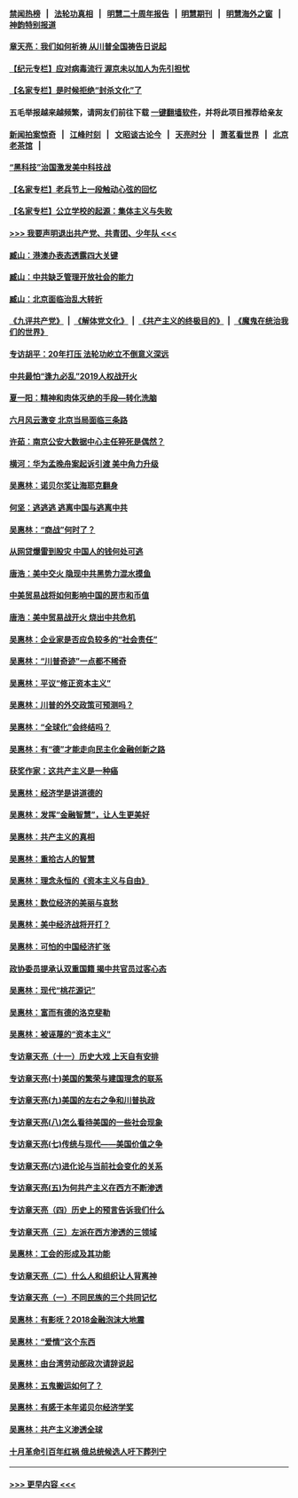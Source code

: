#### [禁闻热榜](热点新闻.md?=0)  &nbsp;&nbsp;|&nbsp;&nbsp; [法轮功真相](https://github.com/gfw-breaker/truth/blob/master/README.md?=0) &nbsp;&nbsp;|&nbsp;&nbsp; [明慧二十周年报告](https://github.com/gfw-breaker/mh-reports/blob/master/README.md?=0) &nbsp;&nbsp;|&nbsp;&nbsp;[明慧期刊](https://github.com/gfw-breaker/mh-qikan) &nbsp;&nbsp;|&nbsp;&nbsp; [明慧海外之窗](https://github.com/gfw-breaker/mh-news/blob/master/README.md?=0) &nbsp;&nbsp;|&nbsp;&nbsp; [神韵特别报道](https://github.com/gfw-breaker/mh-news/blob/master/shenyun.md?=0)
#### [章天亮：我们如何祈祷 从川普全国祷告日说起](../pages/nsc423/n11944627.md?t=03181802) 
#### [【纪元专栏】应对病毒流行 渥京未以加人为先引担忧](../pages/nsc423/n11875714.md?t=03181802) 
#### [【名家专栏】是时候拒绝“封杀文化”了](../pages/nsc423/n11814093.md?t=03181802) 
#### 五毛举报越来越频繁，请网友们前往下载 [一键翻墙软件](https://github.com/gfw-breaker/ssr-accounts)，并将此项目推荐给亲友
#### [新闻拍案惊奇](https://github.com/gfw-breaker/banned-news/blob/master/pages/link4.md) &nbsp;&nbsp;|&nbsp;&nbsp; [江峰时刻](https://github.com/gfw-breaker/banned-news/blob/master/pages/link4.md) &nbsp;&nbsp;|&nbsp;&nbsp; [文昭谈古论今](https://github.com/gfw-breaker/banned-news/blob/master/pages/link4.md) &nbsp;&nbsp;|&nbsp;&nbsp; [天亮时分](https://github.com/gfw-breaker/banned-news/blob/master/pages/link4.md) &nbsp;&nbsp;|&nbsp;&nbsp; [萧茗看世界](https://github.com/gfw-breaker/banned-news/blob/master/pages/link4.md) &nbsp;&nbsp;|&nbsp;&nbsp; [北京老茶馆](https://github.com/gfw-breaker/banned-news/blob/master/pages/link4.md) &nbsp;&nbsp;|&nbsp;&nbsp; 
#### [“黑科技”治国激发美中科技战](../pages/nsc423/n11638056.md?t=03181802) 
#### [【名家专栏】老兵节上一段触动心弦的回忆](../pages/nsc423/n11646016.md?t=03181802) 
#### [【名家专栏】公立学校的起源：集体主义与失败](../pages/nsc423/n11601833.md?t=03181802) 
#### [>>> 我要声明退出共产党、共青团、少年队 <<<](https://github.com/begood0513/goodnews/blob/master/quit/letter.md) 
#### [臧山：港澳办表态透露四大关键](../pages/nsc423/n11421628.md?t=03181802) 
#### [臧山：中共缺乏管理开放社会的能力](../pages/nsc423/n11407457.md?t=03181802) 
#### [臧山：北京面临治乱大转折](../pages/nsc423/n11406895.md?t=03181802) 
#### [《九评共产党》](https://github.com/begood0513/9ping.md/blob/master/README.md) &nbsp;|&nbsp; [《解体党文化》](../../../../jtdwh.md/blob/master/README.md)  &nbsp;|&nbsp; [《共产主义的终极目的》](../../../../gczydzjmd.md/blob/master/README.md) &nbsp;|&nbsp; [《魔鬼在统治我们的世界》](../../../../mgztzwmdsj.md/blob/master/README.md) 
#### [专访胡平：20年打压 法轮功屹立不倒意义深远](../pages/nsc423/n11398800.md?t=03181802) 
#### [中共最怕“逢九必乱”2019人权战开火](../pages/nsc423/n11385248.md?t=03181802) 
#### [夏一阳：精神和肉体灭绝的手段—转化洗脑](../pages/nsc423/n11368250.md?t=03181802) 
#### [六月风云激变 北京当局面临三条路](../pages/nsc423/n11313668.md?t=03181802) 
#### [许茹：南京公安大数据中心主任猝死是偶然？](../pages/nsc423/n11064744.md?t=03181802) 
#### [横河：华为孟晚舟案起诉引渡 美中角力升级](../pages/nsc423/n11027230.md?t=03181802) 
#### [吴惠林：诺贝尔奖让海耶克翻身](../pages/nsc423/n10890049.md?t=03181802) 
#### [何坚：逃逃逃 逃离中国与逃离中共](../pages/nsc423/n10592891.md?t=03181802) 
#### [吴惠林：“商战”何时了？](../pages/nsc423/n10573558.md?t=03181802) 
#### [从网贷爆雷到股灾 中国人的钱何处可逃](../pages/nsc423/n10572800.md?t=03181802) 
#### [唐浩：美中交火 隐现中共黑势力混水摸鱼](../pages/nsc423/n10544040.md?t=03181802) 
#### [中美贸易战将如何影响中国的房市和币值](../pages/nsc423/n10543697.md?t=03181802) 
#### [唐浩：美中贸易战开火 烧出中共危机](../pages/nsc423/n10540126.md?t=03181802) 
#### [吴惠林：企业家是否应负较多的“社会责任”](../pages/nsc423/n10535022.md?t=03181802) 
#### [吴惠林：“川普奇迹”一点都不稀奇](../pages/nsc423/n10512808.md?t=03181802) 
#### [吴惠林：平议“修正资本主义”](../pages/nsc423/n10495724.md?t=03181802) 
#### [吴惠林：川普的外交政策可预测吗？](../pages/nsc423/n10462387.md?t=03181802) 
#### [吴惠林：“全球化”会终结吗？](../pages/nsc423/n10452838.md?t=03181802) 
#### [吴惠林：有“德”才能走向民主化金融创新之路](../pages/nsc423/n10432292.md?t=03181802) 
#### [获奖作家：这共产主义是一种癌](../pages/nsc423/n10431541.md?t=03181802) 
#### [吴惠林：经济学是讲道德的](../pages/nsc423/n10398014.md?t=03181802) 
#### [吴惠林：发挥“金融智慧”，让人生更美好](../pages/nsc423/n10375019.md?t=03181802) 
#### [吴惠林：共产主义的真相](../pages/nsc423/n10351394.md?t=03181802) 
#### [吴惠林：重拾古人的智慧](../pages/nsc423/n10337691.md?t=03181802) 
#### [吴惠林：理念永恒的《资本主义与自由》](../pages/nsc423/n10316274.md?t=03181802) 
#### [吴惠林：数位经济的美丽与哀愁](../pages/nsc423/n10292946.md?t=03181802) 
#### [吴惠林：美中经济战将开打？](../pages/nsc423/n10258825.md?t=03181802) 
#### [吴惠林：可怕的中国经济扩张](../pages/nsc423/n10219147.md?t=03181802) 
#### [政协委员提承认双重国籍 揭中共官员过客心态](../pages/nsc423/n10208809.md?t=03181802) 
#### [吴惠林：现代“桃花源记”](../pages/nsc423/n10185234.md?t=03181802) 
#### [吴惠林：富而有德的洛克斐勒](../pages/nsc423/n10142264.md?t=03181802) 
#### [吴惠林：被诬蔑的“资本主义”](../pages/nsc423/n10124816.md?t=03181802) 
#### [专访章天亮（十一）历史大戏 上天自有安排](../pages/nsc423/n10094905.md?t=03181802) 
#### [专访章天亮(十)美国的繁荣与建国理念的联系](../pages/nsc423/n10094899.md?t=03181802) 
#### [专访章天亮(九)美国的左右之争和川普执政](../pages/nsc423/n10094889.md?t=03181802) 
#### [专访章天亮(八)怎么看待美国的一些社会现象](../pages/nsc423/n10094857.md?t=03181802) 
#### [专访章天亮(七)传统与现代——美国价值之争](../pages/nsc423/n10093140.md?t=03181802) 
#### [专访章天亮(六)进化论与当前社会变化的关系](../pages/nsc423/n10092036.md?t=03181802) 
#### [专访章天亮(五)为何共产主义在西方不断渗透](../pages/nsc423/n10083620.md?t=03181802) 
#### [专访章天亮（四）历史上的预言告诉我们什么](../pages/nsc423/n10083606.md?t=03181802) 
#### [专访章天亮（三）左派在西方渗透的三领域](../pages/nsc423/n10081115.md?t=03181802) 
#### [吴惠林：工会的形成及其功能](../pages/nsc423/n10080633.md?t=03181802) 
#### [专访章天亮（二）什么人和组织让人背离神](../pages/nsc423/n10076637.md?t=03181802) 
#### [专访章天亮（一）不同民族的三个共同记忆](../pages/nsc423/n10074188.md?t=03181802) 
#### [吴惠林：有影呒？2018金融泡沫大地震](../pages/nsc423/n10040534.md?t=03181802) 
#### [吴惠林：“爱情”这个东西](../pages/nsc423/n10019423.md?t=03181802) 
#### [吴惠林：由台湾劳动部政次请辞说起](../pages/nsc423/n9979679.md?t=03181802) 
#### [吴惠林：五鬼搬运如何了？](../pages/nsc423/n9925338.md?t=03181802) 
#### [吴惠林：有感于本年诺贝尔经济学奖](../pages/nsc423/n9871883.md?t=03181802) 
#### [吴惠林：共产主义渗透全球](../pages/nsc423/n9812748.md?t=03181802) 
#### [十月革命引百年红祸 俄总统候选人吁下葬列宁](../pages/nsc423/n9810182.md?t=03181802) 

----
#### [ >>> 更早内容 <<< ](../indexes/nsc423-earlier.md)
